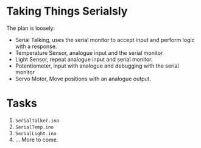 # Taking Things Serialsly

The plan is loosely:

* Serial Talking, uses the serial monitor to accept input and perform logic with a  response. 
* Temperature Sensor, analogue input and the serial monitor
* Light Sensor, repeat analogue input and serial monitor.
* Potentiometer, input with analogue and debugging with the serial monitor
* Servo Motor, Move positions with an analogue output.

# Tasks

1. `SerialTalker.ino`
1. `SerialTemp.ino`
1. `SerialLight.ino`
1. ... More to come.
